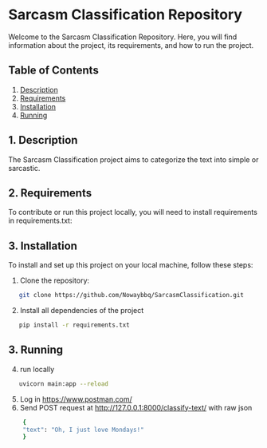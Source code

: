 # Sarcasm Classification Repository

Welcome to the Sarcasm Classification Repository.
Here, you will find information about the project, its requirements, and how to run the project.

## Table of Contents
1. [Description](#description)
2. [Requirements](#requirements)
3. [Installation](#installation)
4. [Running](#running)

## 1. Description <a name="description"></a>

The Sarcasm Classification project aims to categorize the text into simple or sarcastic.

## 2. Requirements <a name="requirements"></a>

To contribute or run this project locally, you will need to install requirements in requirements.txt:

## 3. Installation <a name="installation"></a>

To install and set up this project on your local machine, follow these steps:

1. Clone the repository:

```bash
   git clone https://github.com/Nowaybbq/SarcasmClassification.git
```
2. Install all dependencies of the project

```bash
   pip install -r requirements.txt
```
## 3. Running <a name="running"></a>

4. run locally

```bash
   uvicorn main:app --reload
```
5. Log in https://www.postman.com/
6. Send POST request at http://127.0.0.1:8000/classify-text/ with raw json

```bash
    {
    "text": "Oh, I just love Mondays!"
    }
```
